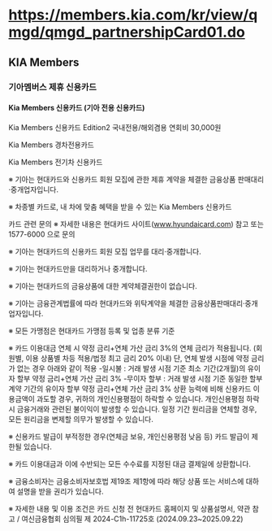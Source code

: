 # https://members.kia.com/kr/view/qmgd/qmgd_partnershipCard01.do

## KIA Members

### 기아멤버스 제휴 신용카드

#### Kia Members 신용카드 (기아 전용 신용카드)

Kia Members 신용카드 Edition2
국내전용/해외겸용 연회비 30,000원

Kia Members 경차전용카드

Kia Members 전기차 신용카드

※ 기아는 현대카드와 신용카드 회원 모집에 관한 제휴 계약을 체결한 금융상품 판매대리·중개업자입니다.

※ 차종별 카드로, 내 차에 맞춤 혜택을 받을 수 있는 Kia Members 신용카드

카드 관련 문의
※ 자세한 내용은 현대카드 사이트(www.hyundaicard.com) 참고 또는 1577-6000 으로 문의

※ 기아는 현대카드의 신용카드 회원 모집 업무를 대리·중개합니다.

※ 기아는 현대카드만을 대리하거나 중개합니다.

※ 기아는 현대카드의 금융상품에 대한 계약체결권한이 없습니다.

※ 기아는 금융관계법률에 따라 현대카드와 위탁계약을 체결한 금융상품판매대리·중개업자입니다.

※ 모든 가맹점은 현대카드 가맹점 등록 및 업종 분류 기준

※ 카드 이용대금 연체 시 약정 금리+연체 가산 금리 3%의 연체 금리가 적용됩니다. (회원별, 이용 상품별 차등 적용/법정 최고 금리 20% 이내)
단, 연체 발생 시점에 약정 금리가 없는 경우 아래와 같이 적용
-일시불 : 거래 발생 시점 기준 최소 기간(2개월)의 유이자 할부 약정 금리+연체 가산 금리 3%
-무이자 할부 : 거래 발생 시점 기준 동일한 할부 계약 기간의 유이자 할부 약정 금리+연체 가산 금리 3%
상환 능력에 비해 신용카드 이용금액이 과도할 경우, 귀하의 개인신용평점이 하락할 수 있습니다.
개인신용평점 하락 시 금융거래와 관련된 불이익이 발생할 수 있습니다.
일정 기간 원리금을 연체할 경우, 모든 원리금을 변제할 의무가 발생할 수 있습니다.

※ 신용카드 발급이 부적정한 경우(연체금 보유, 개인신용평점 낮음 등) 카드 발급이 제한될 있습니다.

※ 카드 이용대금과 이에 수반되는 모든 수수료를 지정된 대금 결제일에 상환합니다.

※ 금융소비자는 금융소비자보호법 제19조 제1항에 따라 해당 상품 또는 서비스에 대하여 설명을 받을 권리가 있습니다.

※ 자세한 내용 및 이용 조건은 카드 신청 전 현대카드 홈페이지 및 상품설명서, 약관 참고 / 여신금융협회 심의필 제 2024-C1h-11725호 (2024.09.23~2025.09.22)